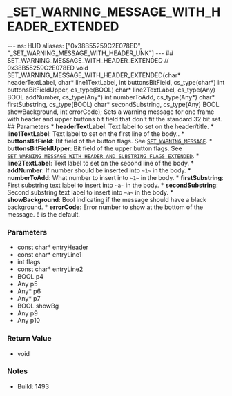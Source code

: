 # _SET_WARNING_MESSAGE_WITH_HEADER_EXTENDED

--- ns: HUD aliases: ["0x38B55259C2E078ED", "_SET_WARNING_MESSAGE_WITH_HEADER_UNK"] --- ## SET_WARNING_MESSAGE_WITH_HEADER_EXTENDED  // 0x38B55259C2E078ED void SET_WARNING_MESSAGE_WITH_HEADER_EXTENDED(char* headerTextLabel, char* line1TextLabel, int buttonsBitField, cs_type(char*) int buttonsBitFieldUpper, cs_type(BOOL) char* line2TextLabel, cs_type(Any) BOOL addNumber, cs_type(Any*) int numberToAdd, cs_type(Any*) char* firstSubstring, cs_type(BOOL) char* secondSubstring, cs_type(Any) BOOL showBackground, int errorCode);  Sets a warning message for one frame with header and upper buttons bit field that don't fit the standard 32 bit set.  ## Parameters * **headerTextLabel**: Text label to set on the header/title. * **line1TextLabel**: Text label to set on the first line of the body.. * **buttonsBitField**: Bit field of the button flags. See [`SET_WARNING_MESSAGE`](#_0x7B1776B3B53F8D74). * **buttonsBitFieldUpper**: Bit field of the upper button flags. See [`SET_WARNING_MESSAGE_WITH_HEADER_AND_SUBSTRING_FLAGS_EXTENDED`](#_0x15803FEC3B9A872B). * **line2TextLabel**: Text label to set on the second line of the body. * **addNumber**: If number should be inserted into `~1~` in the body. * **numberToAdd**: What number to insert into `~1~` in the body. * **firstSubstring**: First substring text label to insert into `~a~` in the body. * **secondSubstring**: Second substring text label to insert into `~a~` in the body. * **showBackground**: Bool indicating if the message should have a black background. * **errorCode**: Error number to show at the bottom of the message. `0` is the default.

### Parameters
* const char* entryHeader
* const char* entryLine1
* int flags
* const char* entryLine2
* BOOL p4
* Any p5
* Any* p6
* Any* p7
* BOOL showBg
* Any p9
* Any p10

### Return Value
* void

### Notes
* Build: 1493

